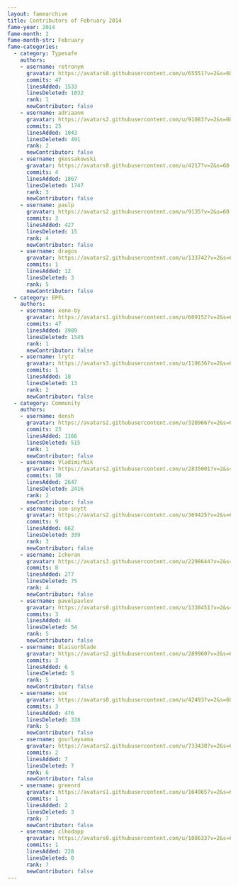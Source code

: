 ```yaml
---
layout: famearchive
title: Contributors of February 2014
fame-year: 2014
fame-month: 2
fame-month-str: February
fame-categories:
  - category: Typesafe
    authors:
    - username: retronym
      gravatar: https://avatars0.githubusercontent.com/u/65551?v=2&s=60
      commits: 47
      linesAdded: 1533
      linesDeleted: 1032
      rank: 1
      newContributor: false
    - username: adriaanm
      gravatar: https://avatars2.githubusercontent.com/u/91083?v=2&s=60
      commits: 25
      linesAdded: 1043
      linesDeleted: 491
      rank: 2
      newContributor: false
    - username: gkossakowski
      gravatar: https://avatars0.githubusercontent.com/u/4217?v=2&s=60
      commits: 4
      linesAdded: 1867
      linesDeleted: 1747
      rank: 3
      newContributor: false
    - username: paulp
      gravatar: https://avatars2.githubusercontent.com/u/9135?v=2&s=60
      commits: 3
      linesAdded: 427
      linesDeleted: 15
      rank: 4
      newContributor: false
    - username: dragos
      gravatar: https://avatars2.githubusercontent.com/u/133742?v=2&s=60
      commits: 1
      linesAdded: 12
      linesDeleted: 3
      rank: 5
      newContributor: false
  - category: EPFL
    authors:
    - username: xeno-by
      gravatar: https://avatars1.githubusercontent.com/u/609152?v=2&s=60
      commits: 47
      linesAdded: 3989
      linesDeleted: 1545
      rank: 1
      newContributor: false
    - username: lrytz
      gravatar: https://avatars3.githubusercontent.com/u/119636?v=2&s=60
      commits: 1
      linesAdded: 18
      linesDeleted: 13
      rank: 2
      newContributor: false
  - category: Community
    authors:
    - username: densh
      gravatar: https://avatars2.githubusercontent.com/u/320966?v=2&s=60
      commits: 23
      linesAdded: 1166
      linesDeleted: 515
      rank: 1
      newContributor: false
    - username: VladimirNik
      gravatar: https://avatars2.githubusercontent.com/u/2835001?v=2&s=60
      commits: 10
      linesAdded: 2647
      linesDeleted: 2416
      rank: 2
      newContributor: false
    - username: som-snytt
      gravatar: https://avatars2.githubusercontent.com/u/369425?v=2&s=60
      commits: 9
      linesAdded: 662
      linesDeleted: 339
      rank: 3
      newContributor: false
    - username: Ichoran
      gravatar: https://avatars3.githubusercontent.com/u/2298644?v=2&s=60
      commits: 8
      linesAdded: 277
      linesDeleted: 75
      rank: 4
      newContributor: false
    - username: pavelpavlov
      gravatar: https://avatars0.githubusercontent.com/u/1330451?v=2&s=60
      commits: 3
      linesAdded: 44
      linesDeleted: 54
      rank: 5
      newContributor: false
    - username: Blaisorblade
      gravatar: https://avatars2.githubusercontent.com/u/289960?v=2&s=60
      commits: 3
      linesAdded: 6
      linesDeleted: 5
      rank: 5
      newContributor: false
    - username: soc
      gravatar: https://avatars0.githubusercontent.com/u/42493?v=2&s=60
      commits: 3
      linesAdded: 476
      linesDeleted: 338
      rank: 5
      newContributor: false
    - username: gourlaysama
      gravatar: https://avatars2.githubusercontent.com/u/733438?v=2&s=60
      commits: 2
      linesAdded: 7
      linesDeleted: 7
      rank: 6
      newContributor: false
    - username: greenrd
      gravatar: https://avatars1.githubusercontent.com/u/164965?v=2&s=60
      commits: 1
      linesAdded: 2
      linesDeleted: 3
      rank: 7
      newContributor: false
    - username: clhodapp
      gravatar: https://avatars0.githubusercontent.com/u/108633?v=2&s=60
      commits: 1
      linesAdded: 228
      linesDeleted: 0
      rank: 7
      newContributor: false
---
```

